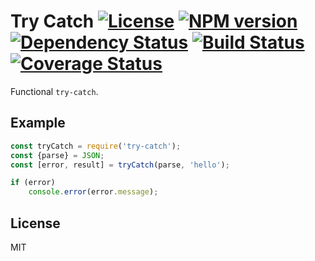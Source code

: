 # Try Catch [![License][LicenseIMGURL]][LicenseURL] [![NPM version][NPMIMGURL]][NPMURL] [![Dependency Status][DependencyStatusIMGURL]][DependencyStatusURL] [![Build Status][BuildStatusIMGURL]][BuildStatusURL] [![Coverage Status][CoverageIMGURL]][CoverageURL]

[NPMIMGURL]:                https://img.shields.io/npm/v/try-catch.svg?style=flat
[BuildStatusIMGURL]:        https://img.shields.io/travis/coderaiser/try-catch/master.svg?style=flat
[DependencyStatusIMGURL]:   https://img.shields.io/gemnasium/coderaiser/try-catch.svg?style=flat
[LicenseIMGURL]:            https://img.shields.io/badge/license-MIT-317BF9.svg?style=flat
[NPMURL]:                   https://npmjs.org/package/try-catch "npm"
[BuildStatusURL]:           https://travis-ci.org/coderaiser/try-catch  "Build Status"
[DependencyStatusURL]:      https://gemnasium.com/coderaiser/try-catch "Dependency Status"
[LicenseURL]:               https://tldrlegal.com/license/mit-license "MIT License"

[CoverageURL]:              https://coveralls.io/github/coderaiser/readify?branch=master
[CoverageIMGURL]:           https://coveralls.io/repos/coderaiser/readify/badge.svg?branch=master&service=github

Functional `try-catch`.

## Example

```js
const tryCatch = require('try-catch');
const {parse} = JSON;
const [error, result] = tryCatch(parse, 'hello');

if (error)
    console.error(error.message);

```

## License

MIT

